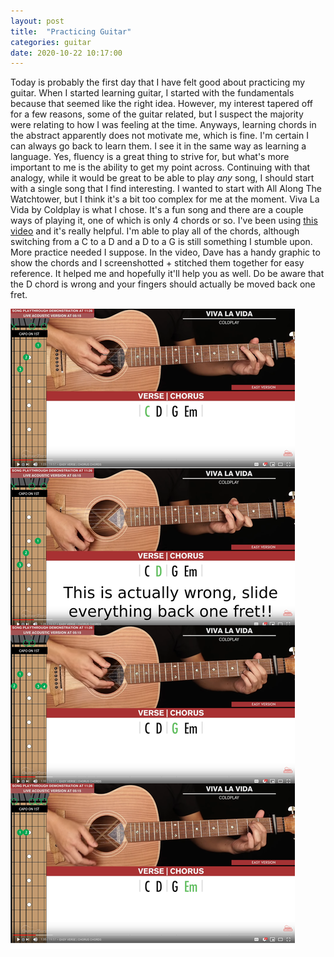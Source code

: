 ```yaml
---
layout: post
title:  "Practicing Guitar"
categories: guitar
date: 2020-10-22 10:17:00
---
```


Today is probably the first day that I have felt good about practicing my guitar. When I started learning guitar, I started with the fundamentals because that seemed like the right idea. However, my interest tapered off for a few reasons, some of the guitar related, but I suspect the majority were relating to how I was feeling at the time. Anyways, learning chords in the abstract apparently does not motivate me, which is fine. I'm certain I can always go back to learn them. I see it in the same way as learning a language. Yes, fluency is a great thing to strive for, but what's more important to me is the ability to get my point across. Continuing with that analogy, while it would be great to be able to play _any_ song, I should start with a single song that I find interesting. I wanted to start with All Along The Watchtower, but I think it's a bit too complex for me at the moment. Viva La Vida by Coldplay is what I chose. It's a fun song and there are a couple ways of playing it, one of which is only 4 chords or so. I've been using [this video](https://www.youtube.com/watch?v=EgnNfb4f2TU) and it's really helpful. I'm able to play all of the chords, although switching from a C to a D and a D to a G is still something I stumble upon. More practice needed I suppose. In the video, Dave has a handy graphic to show the chords and I screenshotted + stitched them together for easy reference. It helped me and hopefully it'll help you as well. Do be aware that the D chord is wrong and your fingers should actually be moved back one fret. 


![](/../assets/guitar-chords-vlv.png)